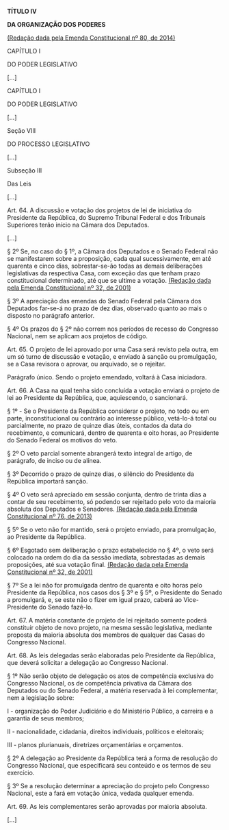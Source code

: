 **TÍTULO IV**

**DA ORGANIZAÇÃO DOS PODERES**

[(Redação dada pela Emenda Constitucional nº 80, de 2014)](http://www.planalto.gov.br/ccivil_03/constituicao/Emendas/Emc/emc80.htm#art1)

CAPÍTULO I

DO PODER LEGISLATIVO

[…]

CAPÍTULO I

DO PODER LEGISLATIVO

[…]

Seção VIII

DO PROCESSO LEGISLATIVO

[…]

Subseção III

Das Leis

[…]

Art. 64. A discussão e votação dos projetos de lei de iniciativa do Presidente da República, do Supremo Tribunal Federal e dos Tribunais Superiores terão início na Câmara dos Deputados.

[…]

§ 2º Se, no caso do § 1º, a Câmara dos Deputados e o Senado Federal não se manifestarem sobre a proposição, cada qual sucessivamente, em até quarenta e cinco dias, sobrestar-se-ão todas as demais deliberações legislativas da respectiva Casa, com exceção das que tenham prazo constitucional determinado, até que se ultime a votação.      [(Redação dada pela Emenda Constitucional nº 32, de 2001)](http://www.planalto.gov.br/ccivil_03/constituicao/Emendas/Emc/emc32.htm#art1)

§ 3º A apreciação das emendas do Senado Federal pela Câmara dos Deputados far-se-á no prazo de dez dias, observado quanto ao mais o disposto no parágrafo anterior.

§ 4º Os prazos do § 2º não correm nos períodos de recesso do Congresso Nacional, nem se aplicam aos projetos de código.

Art. 65. O projeto de lei aprovado por uma Casa será revisto pela outra, em um só turno de discussão e votação, e enviado à sanção ou promulgação, se a Casa revisora o aprovar, ou arquivado, se o rejeitar.

Parágrafo único. Sendo o projeto emendado, voltará à Casa iniciadora.

Art. 66. A Casa na qual tenha sido concluída a votação enviará o projeto de lei ao Presidente da República, que, aquiescendo, o sancionará.

§ 1º - Se o Presidente da República considerar o projeto, no todo ou em parte, inconstitucional ou contrário ao interesse público, vetá-lo-á total ou parcialmente, no prazo de quinze dias úteis, contados da data do recebimento, e comunicará, dentro de quarenta e oito horas, ao Presidente do Senado Federal os motivos do veto.

§ 2º O veto parcial somente abrangerá texto integral de artigo, de parágrafo, de inciso ou de alínea.

§ 3º Decorrido o prazo de quinze dias, o silêncio do Presidente da República importará sanção.

§ 4º O veto será apreciado em sessão conjunta, dentro de trinta dias a contar de seu recebimento, só podendo ser rejeitado pelo voto da maioria absoluta dos Deputados e Senadores.       [(Redação dada pela Emenda Constitucional nº 76, de 2013)](http://www.planalto.gov.br/ccivil_03/constituicao/Emendas/Emc/emc76.htm#art1)

§ 5º Se o veto não for mantido, será o projeto enviado, para promulgação, ao Presidente da República.

§ 6º Esgotado sem deliberação o prazo estabelecido no § 4º, o veto será colocado na ordem do dia da sessão imediata, sobrestadas as demais proposições, até sua votação final.        [(Redação dada pela Emenda Constitucional nº 32, de 2001)](http://www.planalto.gov.br/ccivil_03/constituicao/Emendas/Emc/emc32.htm#art1)

§ 7º Se a lei não for promulgada dentro de quarenta e oito horas pelo Presidente da República, nos casos dos § 3º e § 5º, o Presidente do Senado a promulgará, e, se este não o fizer em igual prazo, caberá ao Vice-Presidente do Senado fazê-lo.

Art. 67. A matéria constante de projeto de lei rejeitado somente poderá constituir objeto de novo projeto, na mesma sessão legislativa, mediante proposta da maioria absoluta dos membros de qualquer das Casas do Congresso Nacional.

Art. 68. As leis delegadas serão elaboradas pelo Presidente da República, que deverá solicitar a delegação ao Congresso Nacional.

§ 1º Não serão objeto de delegação os atos de competência exclusiva do Congresso Nacional, os de competência privativa da Câmara dos Deputados ou do Senado Federal, a matéria reservada à lei complementar, nem a legislação sobre:

I - organização do Poder Judiciário e do Ministério Público, a carreira e a garantia de seus membros;

II - nacionalidade, cidadania, direitos individuais, políticos e eleitorais;

III - planos plurianuais, diretrizes orçamentárias e orçamentos.

§ 2º A delegação ao Presidente da República terá a forma de resolução do Congresso Nacional, que especificará seu conteúdo e os termos de seu exercício.

§ 3º Se a resolução determinar a apreciação do projeto pelo Congresso Nacional, este a fará em votação única, vedada qualquer emenda.

Art. 69. As leis complementares serão aprovadas por maioria absoluta.

[…]
